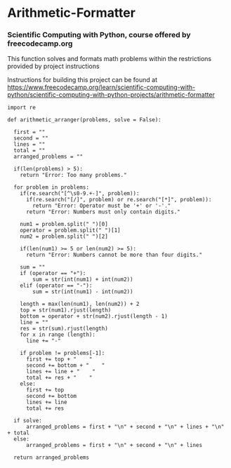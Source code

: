 # Arithmetic-Formatter

### Scientific Computing with Python, course offered by freecodecamp.org

This function solves and formats math problems within the restrictions provided by project instructions

Instructions for building this project can be found at https://www.freecodecamp.org/learn/scientific-computing-with-python/scientific-computing-with-python-projects/arithmetic-formatter

    import re

    def arithmetic_arranger(problems, solve = False):

      first = ""
      second = ""
      lines = ""
      total = ""
      arranged_problems = ""

      if(len(problems) > 5):
        return "Error: Too many problems."

      for problem in problems:
        if(re.search("[^\s0-9.+-]", problem)):
          if(re.search("[/]", problem) or re.search("[*]", problem)):
            return "Error: Operator must be '+' or '-'."
          return "Error: Numbers must only contain digits."

        num1 = problem.split(" ")[0]
        operator = problem.split(" ")[1]
        num2 = problem.split(" ")[2]

        if(len(num1) >= 5 or len(num2) >= 5):
          return "Error: Numbers cannot be more than four digits."

        sum = ""
        if (operator == "+"):
            sum = str(int(num1) + int(num2))
        elif (operator == "-"):
            sum = str(int(num1) - int(num2))

        length = max(len(num1), len(num2)) + 2
        top = str(num1).rjust(length)
        bottom = operator + str(num2).rjust(length - 1)
        line = ""
        res = str(sum).rjust(length)
        for x in range (length):
          line += "-"

        if problem != problems[-1]:
          first += top + "    "
          second += bottom + "    "
          lines += line + "    "
          total += res + "    "
        else:
          first += top 
          second += bottom 
          lines += line 
          total += res 

      if solve:
          arranged_problems = first + "\n" + second + "\n" + lines + "\n" + total
      else:
          arranged_problems = first + "\n" + second + "\n" + lines

      return arranged_problems
